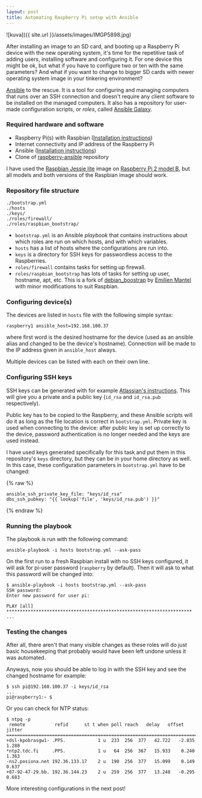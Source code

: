 ```yaml
---
layout: post
title: Automating Raspberry Pi setup with Ansible
---
```


![kuva]({{ site.url }}/assets/images/IMGP5898.jpg)

After installing an image to an SD card, and booting up a Raspberry Pi device with
the new operating system, it's time for the repetitive task of adding users,
installing software and configuring it. For one device this might be ok, but
what if you have to configure two or ten with the same parameters? And what if you
want to change to bigger SD cards with newer operating system image in your
tinkering environment?

[Ansible](https://www.ansible.com/) to the rescue. It is a tool for configuring and
managing computers that runs over an SSH connection and doesn't require any
client software to be installed on the managed computers. It also has a repository for
user-made configuration scripts, or *roles*, called
[Ansible Galaxy](https://galaxy.ansible.com/).

### Required hardware and software

*   Raspberry Pi(s) with Raspbian ([Installation instructions](https://www.raspberrypi.org/documentation/installation/installing-images/))
*   Internet connectivity and IP address of the Raspberry Pi
*   Ansible ([Installation instructions](http://docs.ansible.com/ansible/intro_installation.html))
*   Clone of [raspberry-ansible](https://github.com/rhietala/raspberry-ansible) repository

I have used the [Raspbian Jessie lite](https://www.raspberrypi.org/downloads/raspbian/)
image on [Raspberry Pi 2 model B](https://www.raspberrypi.org/products/raspberry-pi-2-model-b/),
but all models and both versions of the Raspbian image should work.

### Repository file structure

    ./bootstrap.yml
    ./hosts
    ./keys/
    ./roles/firewall/
    ./roles/raspbian_bootstrap/

*   `bootstrap.yml` is an Ansible *playbook* that contains instructions about which
roles are run on which hosts, and with which variables.
*   `hosts` has a list of hosts where the configurations are run into.
*   `keys` is a directory for SSH keys for passwordless access to the Raspberries.
*   `roles/firewall` contains tasks for setting up firewall.
*   `roles/raspbian_bootstrap` has lots of tasks for setting up user, hostname, apt,
    etc. This is a fork of [debian_boostrap](https://github.com/HanXHX/ansible-debian-bootstrap)
    by [Emilien Mantel](https://twitter.com/hanxhx_) with minor modifications to
    suit Raspbian.

### Configuring device(s)

The devices are listed in `hosts` file with the following simple syntax:

    raspberry1 ansible_host=192.168.100.37

where first word is the desired hostname for the device (used as an ansible
alias and changed to be the device's hostname). Connection will be made to
the IP address given in `ansible_host` always.

Multiple devices can be listed with each on their own line.

### Configuring SSH keys

SSH keys can be generated with for example
[Atlassian's instructions](https://confluence.atlassian.com/bitbucketserver/creating-ssh-keys-776639788.html).
This will give you a private and a public key (`id_rsa` and `id_rsa.pub` respectively).

Public key has to be copied to the Raspberry, and these Ansible scripts will do
it as long as the file location is correct in `bootstrap.yml`. Private key is
used when connecting to the device: after public key is set up correctly to the device,
password authentication is no longer needed and the keys are used instead.

I have used keys generated specifically for this task and put them in this repository's
`keys` directory, but they can be in your home directory as well. In this case, these
configuration parameters in `bootstrap.yml` have to be changed:

{% raw %}
```
ansible_ssh_private_key_file: "keys/id_rsa"
dbs_ssh_pubkey: "{{ lookup('file', 'keys/id_rsa.pub') }}"
```
{% endraw %}

### Running the playbook

The playbook is run with the following command:

    ansible-playbook -i hosts bootstrap.yml --ask-pass

On the first run to a fresh Raspbian install with no SSH keys configured, it
will ask for pi-user password (`raspberry` by default). Then it will ask to what
this password will be changed into:

    $ ansible-playbook -i hosts bootstrap.yml --ask-pass
    SSH password:
    Enter new password for user pi:

    PLAY [all] *********************************************************************
    ...

### Testing the changes

After all, there aren't that many visible changes as these roles will do just
basic housekeeping that probably would have been left undone unless it was automated.

Anyways, now you should be able to log in with the SSH key and see the changed hostname
for example:

    $ ssh pi@192.168.100.37 -i keys/id_rsa
    ...
    pi@raspberry1:~ $

Or you can check for NTP status:

    $ ntpq -p
     remote           refid      st t when poll reach   delay   offset  jitter
    ==============================================================================
    +dsl-kpobrasgw1- .PPS.            1 u  233  256  377   42.722   -2.835   1.288
    *ntp2.tdc.fi     .PPS.            1 u   64  256  367   15.933    0.240   1.363
    -ns2.posiona.net 192.36.133.17    2 u  190  256  377   15.099    0.149   0.637
    +87-92-47-29.bb. 192.36.144.23    2 u  259  256  377   13.248   -0.295   0.683

More interesting configurations in the next post!
